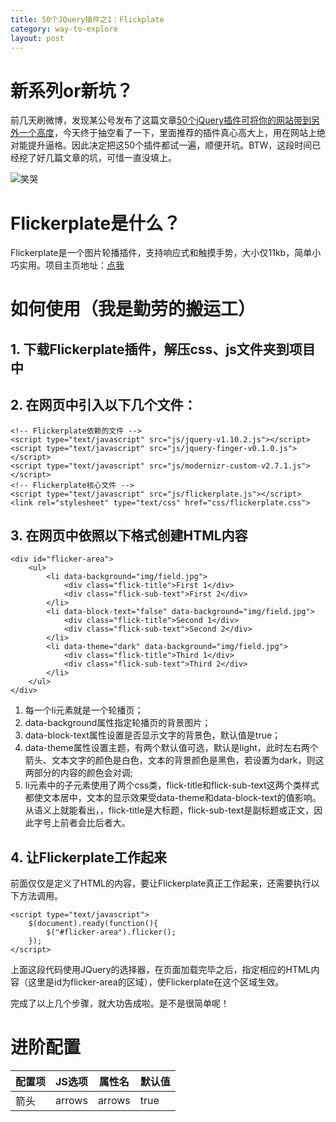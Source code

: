 ```yaml
---
title: 50个JQuery插件之1：Flickplate
category: way-to-explore
layout: post
---
```


# 新系列or新坑？
前几天刷微博，发现某公号发布了这篇文章[50个jQuery插件可将你的网站带到另外一个高度](http://www.lupaworld.com/article-239506.html)，今天终于抽空看了一下，里面推荐的插件真心高大上，用在网站上绝对能提升逼格。因此决定把这50个插件都试一遍，顺便开坑。BTW，这段时间已经挖了好几篇文章的坑，可惜一直没填上。

![笑哭](http://sr1-me.qiniudn.com/emotions/laugh2cry.jpg)

# Flickerplate是什么？

Flickerplate是一个图片轮播插件，支持响应式和触摸手势，大小仅11kb，简单小巧实用。项目主页地址：[点我](http://getwebplate.com/plugins/flickerplate)

# 如何使用（我是勤劳的搬运工）

## 1. 下载Flickerplate插件，解压css、js文件夹到项目中

## 2. 在网页中引入以下几个文件：

	<!-- Flickerplate依赖的文件 -->
	<script type="text/javascript" src="js/jquery-v1.10.2.js"></script>
	<script type="text/javascript" src="js/jquery-finger-v0.1.0.js"></script>
	<script type="text/javascript" src="js/modernizr-custom-v2.7.1.js"></script>
	<!-- Flickerplate核心文件 -->
	<script type="text/javascript" src="js/flickerplate.js"></script>
	<link rel="stylesheet" type="text/css" href="css/flickerplate.css">

## 3. 在网页中依照以下格式创建HTML内容

	<div id="flicker-area">
		<ul>
			<li data-background="img/field.jpg">
				<div class="flick-title">First 1</div>
				<div class="flick-sub-text">First 2</div>
			</li>
			<li data-block-text="false" data-background="img/field.jpg">
				<div class="flick-title">Second 1</div>
				<div class="flick-sub-text">Second 2</div>
			</li>
			<li data-theme="dark" data-background="img/field.jpg">
				<div class="flick-title">Third 1</div>
				<div class="flick-sub-text">Third 2</div>
			</li>
		</ul>
	</div>

1. 每一个li元素就是一个轮播页；
2. data-background属性指定轮播页的背景图片；
3. data-block-text属性设置是否显示文字的背景色，默认值是true；
4. data-theme属性设置主题，有两个默认值可选，默认是light，此时左右两个箭头、文本文字的颜色是白色，文本的背景颜色是黑色，若设置为dark，则这两部分的内容的颜色会对调;
5. li元素中的子元素使用了两个css类，flick-title和flick-sub-text这两个类样式都使文本居中，文本的显示效果受data-theme和data-block-text的值影响。从语义上就能看出，，flick-title是大标题，flick-sub-text是副标题或正文，因此字号上前者会比后者大。

## 4. 让Flickerplate工作起来

前面仅仅是定义了HTML的内容，要让Flickerplate真正工作起来，还需要执行以下方法调用。

	<script type="text/javascript">
		$(document).ready(function(){
			$("#flicker-area").flicker();
		});
	</script>

上面这段代码使用JQuery的选择器，在页面加载完毕之后，指定相应的HTML内容（这里是id为flicker-area的区域），使Flickerplate在这个区域生效。

完成了以上几个步骤，就大功告成啦。是不是很简单呢！

# 进阶配置
| 配置项 | JS选项 | 属性名 | 默认值 |
| ------ | ------ | ------ | ------ |
| 箭头   | arrows | arrows | true   |

